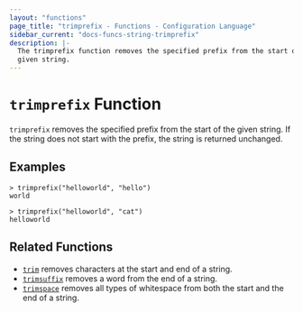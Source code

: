```yaml
---
layout: "functions"
page_title: "trimprefix - Functions - Configuration Language"
sidebar_current: "docs-funcs-string-trimprefix"
description: |-
  The trimprefix function removes the specified prefix from the start of a
  given string.
---
```


# `trimprefix` Function

`trimprefix` removes the specified prefix from the start of the given string. If the string does not start with the prefix, the string is returned unchanged.

## Examples

```
> trimprefix("helloworld", "hello")
world
```

```
> trimprefix("helloworld", "cat")
helloworld
```

## Related Functions

* [`trim`](./trim.md) removes characters at the start and end of a string.
* [`trimsuffix`](./trimsuffix.md) removes a word from the end of a string.
* [`trimspace`](./trimspace.md) removes all types of whitespace from
  both the start and the end of a string.

